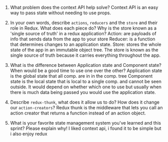 1. What problem does the context API help solve?
Context API is an easy way to pass state without needing to use props.

1. In your own words, describe `actions`, `reducers` and the `store` and their role in Redux. What does each piece do? Why is the store known as a 'single source of truth' in a redux application?
Action: are payloads of info that sends data from the app to your store 
Reducer: is a function that determines changes to an application state. 
Store: stores the whole state of the app in an immutable object tree. The store is known as the single source of truth because it carries everything throughout the app.

1. What is the difference between Application state and Component state? When would be a good time to use one over the other?
Application state is the global state that all comp. are in in the comp. tree Component state is the local state that is local to a single comp. and cannot be seen outside. It would depend on whether which one to use but usually when there is much data being passed you would use the application state.

1. Describe `redux-thunk`, what does it allow us to do? How does it change our `action-creators`?
Redux thunk is the middleware that lets you call an action creator that returns a function instead of an action object.

1. What is your favorite state management system you've learned and this sprint? Please explain why!
I liked context api, i found it to be simple but i also enjoy redux
